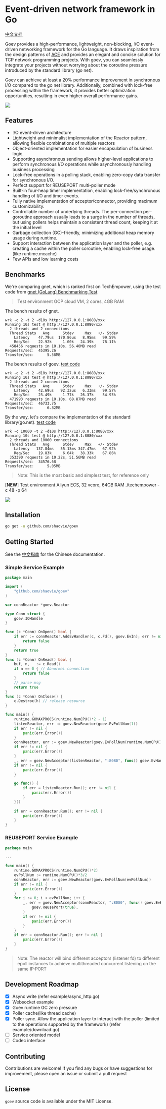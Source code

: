 # Event-driven network framework in Go
[中文文档](https://zhuanlan.zhihu.com/p/648641683)

Goev provides a high-performance, lightweight, non-blocking, I/O event-driven networking framework for the Go language. It draws inspiration from the design patterns of [ACE](http://www.dre.vanderbilt.edu/~schmidt/ACE-overview.html) and provides an elegant and concise solution for TCP network programming projects. With goev, you can seamlessly integrate your projects without worrying about the coroutine pressure introduced by the standard library (go net). 

Goev can achieve at least a 20% performance improvement in synchronous I/O compared to the go net library. Additionally, combined with lock-free processing within the framework, it provides better optimization opportunities, resulting in even higher overall performance gains.

![](images/goev.png)
## Features

* I/O event-driven architecture
* Lightweight and minimalist implementation of the Reactor pattern, allowing flexible combinations of multiple reactors
* Object-oriented implementation for easier encapsulation of business logic.
* Supporting asynchronous sending allows higher-level applications to perform synchronous I/O operations while asynchronously handling business processing
* Lock-free operations in a polling stack, enabling zero-copy data transfer for synchronous I/O.
* Perfect support for REUSEPORT multi-poller mode
* Built-in four-heap timer implementation, enabling lock-free/synchronous handling of I/O and timer events.
* Fully native implementation of acceptor/connector, providing maximum customizability.
* Controllable number of underlying threads. The per-connection per-goroutine approach usually leads to a surge in the number of threads, but using pollers helps maintain a consistent thread count, keeping it at the initial level
* Garbage collection (GC)-friendly, minimizing additional heap memory usage during runtime.
* Support interaction between the application layer and the poller, e.g. creating a cache within the poller coroutine, enabling lock-free usage. (like runtime.mcache)
* Few APIs and low learning costs

## Benchmarks

We're comparing gnet, which is ranked first on TechEmpower, using the test code from [gnet (GoLang) Benchmarking Test](https://github.com/TechEmpower/FrameworkBenchmarks/tree/master/frameworks/Go/gnet)

> Test environment GCP cloud VM, 2 cores, 4GB RAM

The bench results of gnet.
```text
wrk -c 2 -t 2 -d10s http://127.0.0.1:8080/xxx
Running 10s test @ http://127.0.0.1:8080/xxx
  2 threads and 2 connections
  Thread Stats   Avg      Stdev     Max   +/- Stdev
    Latency    47.79us  170.86us   8.95ms   99.59%
    Req/Sec    22.92k     1.00k   24.39k    78.11%
  458456 requests in 10.10s, 56.40MB read
Requests/sec:  45395.26
Transfer/sec:      5.58MB
```

The bench results of goev. [test code](https://github.com/shaovie/goev/blob/main/example/techempower.go)
```text
wrk -c 2 -t 2 -d10s http://127.0.0.1:8080/xxx
Running 10s test @ http://127.0.0.1:8080/xxx
  2 threads and 2 connections
  Thread Stats   Avg      Stdev     Max   +/- Stdev
    Latency    42.69us   92.32us   6.33ms   99.57%
    Req/Sec    23.49k     1.77k   26.37k    54.95%
  471993 requests in 10.10s, 68.87MB read
Requests/sec:  46733.75
Transfer/sec:      6.82MB
```

By the way, let's compare the implementation of the standard library(go.net). [test code](https://github.com/shaovie/goev/blob/main/example/nettcp.go)
```text
wrk -c 10000 -t 2 -d10s http://127.0.0.1:8080/xxx
Running 10s test @ http://127.0.0.1:8080/xxx
  2 threads and 10000 connections
  Thread Stats   Avg      Stdev     Max   +/- Stdev
    Latency   137.84ms   55.13ms 347.47ms   67.92%
    Req/Sec    19.83k     6.64k   38.33k    67.86%
  353390 requests in 10.22s, 51.56MB read
Requests/sec:  34576.68
Transfer/sec:      5.05MB
```

> Note: This is the most basic and simplest test, for reference only


[**NEW**] Test environment Aliyun ECS, 32 vcore, 64GB RAM  ./techempower -c 48 -p 64

![](images/bench-32v-64g.png)

## Installation

```bash
go get -u github.com/shaovie/goev
```

## Getting Started

See the [中文指南](DOCUMENT_CN.md) for the Chinese documentation.

### Simple Service Example

```go
package main

import (
    "github.com/shaovie/goev"
)

var connReactor *goev.Reactor

type Conn struct {
	goev.IOHandle
}

func (c *Conn) OnOpen() bool {
	if err := connReactor.AddEvHandler(c, c.Fd(), goev.EvIn); err != nil {
		return false
	}
	return true
}
func (c *Conn) OnRead() bool {
	buf, n, _ := c.Read()
	if n == 0 { // Abnormal connection
		return false
	}
    // parse msg
    return true
}
func (c *Conn) OnClose() {
    c.Destroc(h) // release resource
}

func main() {
	runtime.GOMAXPROCS(runtime.NumCPU()*2 - 1)
	listenReactor, err := goev.NewReactor(goev.EvPollNum(1))
	if err != nil {
		panic(err.Error())
	}
	connReactor, err := goev.NewReactor(goev.EvPollNum(runtime.NumCPU()*3/2))
	if err != nil {
		panic(err.Error())
	}
	_, err = goev.NewAcceptor(listenReactor, ":8080", func() goev.EvHandler { return new(Conn) })
	if err != nil {
		panic(err.Error())
	}

	go func() {
		if err = listenReactor.Run(); err != nil {
			panic(err.Error())
		}
	}()
    
	if err = connReactor.Run(); err != nil {
		panic(err.Error())
	}
}

```

### REUSEPORT Service Example

```go
package main

...

func main() {
	runtime.GOMAXPROCS(runtime.NumCPU()*2)
	evPollNum := runtime.NumCPU()*3/2
	connReactor, err := goev.NewReactor(goev.EvPollNum(evPollNum))
	if err != nil {
		panic(err.Error())
	}
    for i := 0; i < evPollNum; i++ {
        _, err = goev.NewAcceptor(connReactor, ":8080", func() goev.EvHandler { return new(Conn) },
            goev.ReusePort(true),
        )
        if err != nil {
            panic(err.Error())
        }
    }
	if err = connReactor.Run(); err != nil {
		panic(err.Error())
	}
}

```
> Note: The reactor will bind different acceptors (listener fd) to different epoll instances to achieve multithreaded concurrent listening on the same IP:PORT


## Development Roadmap

- [x] Async write (refer example/async_http.go)
- [x] Websocket example
- [x] Goev runtime GC zero pressure
- [x] Poller cache(like thread cache)
- [x] Poller sync. Allow the application layer to interact with the poller (limited to the operations supported by the framework) (refer example/download.go)
- [ ] Service oriented model
- [ ] Codec interface

## Contributing
Contributions are welcome! If you find any bugs or have suggestions for improvement, please open an issue or submit a pull request

## License
`goev` source code is available under the MIT License.
